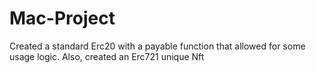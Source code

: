 # Mac-Project
 Created a standard Erc20 with a payable function that allowed for some usage logic. Also, created an Erc721 unique Nft

